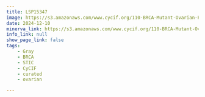 ```yaml
---
title: LSP15347
image: https://s3.amazonaws.com/www.cycif.org/110-BRCA-Mutant-Ovarian-Precursors/LSP15347/LSP15347.png
date: 2024-12-10
minerva_link: https://s3.amazonaws.com/www.cycif.org/110-BRCA-Mutant-Ovarian-Precursors/LSP15347/index.html
info_link: null
show_page_link: false
tags:
    - Gray
    - BRCA
    - STIC
    - CyCIF
    - curated
    - ovarian

---
```

